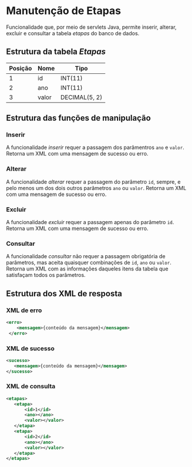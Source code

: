 # Manutenção de Etapas

Funcionalidade que, por meio de servlets Java, permite inserir, alterar, excluir e consultar a tabela *etapas* do banco de dados.

## Estrutura da tabela *Etapas*

| Posição | Nome |    Tipo     |
|---------|------|-------------|
|1        |id    |INT(11)      |
|2        |ano   |INT(11)      |
|3        |valor |DECIMAL(5, 2)|

## Estrutura das funções de manipulação

### Inserir

A funcionalidade *inserir* requer a passagem dos parâmentros `ano` e `valor`. Retorna um XML com uma mensagem de sucesso ou erro.

### Alterar

A funcionalidade *alterar* requer a passagem do parâmetro `id`, sempre, e pelo menos um dos dois outros parâmetros `ano` ou `valor`. Retorna um XML com uma mensagem de sucesso ou erro.

### Excluir

A funcionalidade *excluir* requer a passagem apenas do parâmetro `id`. Retorna um XML com uma mensagem de sucesso ou erro.

### Consultar

A funcionalidade *consultar* não requer a passagem obrigatória de parâmetros, mas aceita quaisquer combinações de `id`, `ano` ou `valor`. Retorna um XML com as informações daqueles itens da tabela que satisfaçam todos os parâmetros.

## Estrutura dos XML de resposta

### XML de erro
```xml
<erro>
    <mensagem>{conteúdo da mensagem}</mensagem>
 </erro>
 ```

 ### XML de sucesso
 ```xml
<sucesso>
    <mensagem>{conteúdo da mensagem}</mensagem>
 </sucesso>
 ```

 ### XML de consulta
 ```xml
<etapas>
    <etapa>
        <id>1</id>
        <ano></ano>
        <valor></valor>
    </etapa>
    <etapa>
        <id>2</id>
        <ano></ano>
        <valor></valor>
    </etapa>
</etapas>
```
